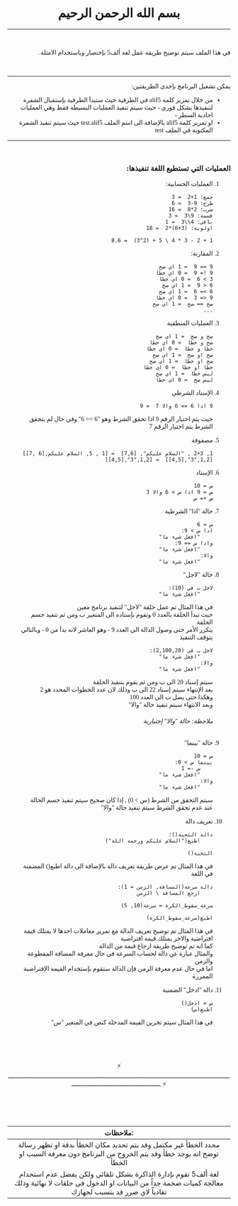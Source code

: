 <link rel="preconnect" href="https://fonts.googleapis.com">
<link rel="preconnect" href="https://fonts.gstatic.com" crossorigin>
<link href="https://fonts.googleapis.com/css2?family=Tajawal:wght@200;300;400;500;700;800;900&display=swap" rel="stylesheet">


<br>

<center style="font-family: Tajawal">

# بسم الله الرحمن الرحيم

</center>

---

<right style = "font-family: Tajawal; direction: rtl">

<br>

في هذا الملف سيتم توضيح طريقة عمل لغة ألف5 بإختصار وباستخدام الامثلة.

<br>

---

يمكن تشغيل البرنامج بإحدى الطريقتين:

- من خلال تمرير كلمة alif5 في الطرفية حيث ستبدأ الطرفية بإستقبال الشفرة لتنفيذها بشكل فوري - حيث سيتم تنفيذ العمليات البسيطة فقط وهي العمليات احادية السطر -
- او تمرير كلمة alif5 بالإضافة الى اسم الملف test.alif5 حيث سيتم تنفيذ الشفرة المكتوبة في الملف test


---

<br>

### العمليات التي تستطيع اللغة تنفيذها:


1. العمليات الحسابية:  
   ```
   جمع: 1+2  = 3
   طرح: 9-3  = 6
   ضرب: 2*8  = 16
   قسمة: 9\3  = 3
   باقي: 4\\3  = 1
   اولوية: (3+6)*2  = 18

   1 + 2 - 3 * 4 \ 5 + (2^3)  = 8.6
   ```

2. المقارنة:
    ```
	9 == 9  = 1 اي صح
	9 != 9  = 0 اي خطا
	3 > 6  = 0 اي خطا
	6 < 9  = 1 اي صح
	6 >= 6  = 1 اي صح
	9 <= 3  = 0 اي خطا
	صح == صح  = 1 اي صح
	...
	```
	
3. العمليات المنطقية
    ```
	صح و صح  = 1 اي صح
	صح و خطا  = 0 اي خطا
	خطا و خطا  = 0 اي خطا
	صح او صح  = 1 اي صح
	صح او خطا  = 1 اي صح
	خطا او خطا  = 0 اي خطا
	ليس خطا  = 1 اي صح
	ليس صح  = 0 اي خطا
	```

4. الإسناد الشرطي
    ```
	9 اذا 6 == 6 والا 7  = 9
	```
	حيث يتم اختيار الرقم 9 اذا تحقق الشرط وهو "6 == 6" 
	وفي حال لم يتحقق الشرط يتم اختيار الرقم 7

5. مصفوفة  
    ```
	1, 2+3 , "السلام عليكم", [7,6]  = [1 , 5, السلام عليكم,[6 ,7]]
	[1,2,"3",[4,5]]  = [1,2,"3",[4,5]]
	```

6. الإسناد
    ```
	س = 10
	ص = 9 اذا س > 6 والا 3
	ص += س
	```

7. حالة "اذا" الشرطية
    ```
	س = 6
	اذا س > 9:
    	"افعل شيء ما"
	واذا س == 9:
    	"افعل شيء ما" 
	والا:
    	"افعل شيء ما"
	```

8. حالة "لاجل"

    ```
	لاجل ب في (10):
    	"افعل شيء ما"
	```
	في هذا المثال تم عمل حلقة "لاجل" لتنفيذ برنامج معين  
	حيث تبدأ الحلقة بالعدد 0 وتقوم بإسناده الى المتغير ب ومن ثم تنفيذ جسم الحلقة  
	يتكرر الأمر حتى وصول الدالة الى العدد 9 - وهو العاشر لانه بدأ من 0 - وبالتالي يتوقف التنفيذ
    ```
    لاجل ب في (2,100,20):
    	"افعل شيء ما"
	والا:
    	"افعل شيء ما"
	```
	سيتم إسناد 20 الى ب ومن ثم يقوم بتنفيذ الحلقة  
	بعد الإنتهاء سيتم إسناد 22 الى ب وذلك لان عدد الخطوات المحدد هو 2   
	وهكذا حتى يصل ب الى العدد 100  
	وبعد الانتهاء سيتم تنفيذ حالة "والا"  
	
	######	*ملاحظة: حالة "والا" إختيارية*

9. حالة "بينما"
    ```
	س = 10
	بينما س > 0:
    	س -= 1
		"افعل شيء ما"
	والا:
    	"افعل شيء ما"
	```
	سيتم التحقق من الشرط (س > 0) , إذا كان صحيح سيتم تنفيذ جسم الحالة  
	عند عدم تحقق الشرط سيتم تنفيذ حالة "والا"

10. تعريف دالة
    ```
	دالة التحية():
    	اطبع("السلام عليكم ورحمة الله")

	التحية()
	```
	في هذا المثال تم عرض طريقة تعريف دالة بالإضافة الى دالة اطبع() المضمنة في اللغة
	
	```
	دالة سرعة(المسافة, الزمن = 1):
        ارجع المسافة \ الزمن

	سرعة_سقوط_الكرة = سرعة(10, 5)

	اطبع(سرعة_سقوط_الكرة)
	```
	في هذا المثال تم توضيح تعريف الدالة مع تمرير معاملات احدها لا يمتلك قيمة افتراضية والاخر يمتلك قيمة افتراضية  
	كما انه تم توضيح طريقة ارجاع قيمة من الدالة  
	والمثال عبارة عن دالة لحساب السرعة في حال معرفة المسافة المقطوعة والزمن  
	اما في حال عدم معرفة الزمن فإن الدالة ستقوم بإستخدام القيمة الإفتراضية الممررة

11. دالة "ادخل" الضمنية
    ```
	س = ادخل()
	اطبع(س)
	```
	في هذا المثال سيتم تخزين القيمة المدخلة كنص في المتغير "س"

</right>  


<center>
<br>
<br>
<br>

:zap: ـــــــــــــــــــــــــــــــــــــــــــــــــــــــــــــــــــــــــــــــــــــــــــــــــــــــــــــــــــــــــــــــــــــــــــــــــــــــــــــــــــــــــــ :zap:

<br>
<br>
<br>
</center>

| ملاحظات: |
| :---: |
| محدد الخطأ غير مكتمل وقد يتم تحديد مكان الخطأ بدقة او تظهر رسالة توضح انه يوجد خطأ وقد يتم الخروج من البرنامج دون معرفة السبب او الخطأ |
| لغة ألف5 تقوم بإدارة الذاكرة بشكل تلقائي ولكن يفضل عدم استخدام معالجة كميات ضخمة جداً من البيانات او الدخول في حلقات لا نهائية وذلك تفادياً لاي ضرر قد يتسبب لجهازك |
